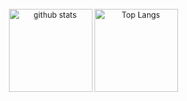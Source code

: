 <p align="center">
  <img alt="github stats" height="150px" src="https://github-readme-stats.vercel.app/api?username=picopicodevil&count_private=true&show_icons=true&include_all_commits=true" />
  <img alt="Top Langs" height="150px" src="https://github-readme-stats.vercel.app/api/top-langs/?username=picopicodevil&layout=compact&hide=makefile" />
</p>
